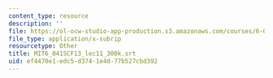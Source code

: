 ```yaml
---
content_type: resource
description: ''
file: https://ol-ocw-studio-app-production.s3.amazonaws.com/courses/6-041sc-probabilistic-systems-analysis-and-applied-probability-fall-2013/ef4470e1edc5d3741e4d77b527cbd392_MIT6_041SCF13_lec11_300k.srt
file_type: application/x-subrip
resourcetype: Other
title: MIT6_041SCF13_lec11_300k.srt
uid: ef4470e1-edc5-d374-1e4d-77b527cbd392
---
```

